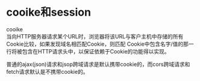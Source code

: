 # cooike和session

cooike  
当向HTTP服务器请求某个URL时，浏览器将该URL与客户主机中存储的所有Cookie比较，如果发现域名相匹配Cookie，则匹配 Cookie中包含名字/值的那一行将被包含在HTTP请求头中，以保证依赖于Cookie的功能得以实现。


普通的ajax(json)请求和jsop跨域请求是默认携带cookie的，而cors跨域请求和fetch请求默认是不携带cookie的。